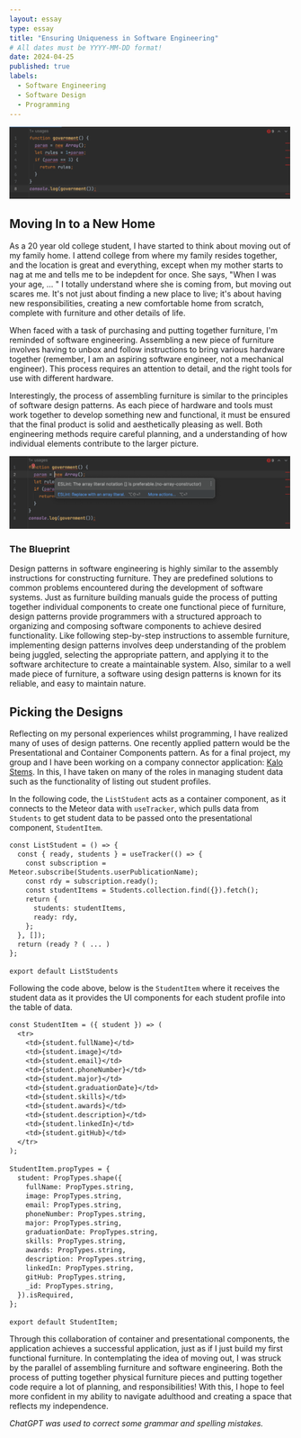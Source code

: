 ```yaml
---
layout: essay
type: essay
title: "Ensuring Uniqueness in Software Engineering"
# All dates must be YYYY-MM-DD format!
date: 2024-04-25
published: true
labels:
  - Software Engineering
  - Software Design
  - Programming
---
```


<div class="text-center p-4">
    <img width="500px" src="../img/improvingcode/eslint-errormarks.png" class="img-thumbnail">
</div>

## Moving In to a New Home

As a 20 year old college student, I have started to think about moving out of my family home. I attend college from where my family resides together, and the location is great and everything, except when my mother starts to nag at me and tells me to be indepdent for once. She says, "When I was your age, ... " I totally understand where she is coming from, but moving out scares me. It's not just about finding a new place to live; it's about having new responsibilities, creating a new comfortable home from scratch, complete with furniture and other details of life.

When faced with a task of purchasing and putting together furniture, I'm reminded of software engineering. Assembling a new piece of furniture involves having to unbox and follow instructions to bring various hardware together (remember, I am an aspiring software engineer, not a mechanical engineer). This process requires an attention to detail, and the right tools for use with different hardware.

Interestingly, the process of assembling furniture is similar to the principles of software design patterns. As each piece of hardware and tools must work together to develop something new and functional, it must be ensured that the final product is solid and aesthetically pleasing as well. Both engineering methods require careful planning, and a understanding of how individual elements contribute to the larger picture. 

<img width="500px" src="../img/improvingcode/eslint-arrayerror.png">

### The Blueprint

Design patterns in software engineering is highly similar to the assembly instructions for constructing furniture. They are predefined solutions to common problems encountered during the development of software systems. Just as furniture building manuals guide the process of putting together individual components to create one functional piece of furniture, design patterns provide programmers with a structured approach to organizing and composing software components to achieve desired functionality. Like following step-by-step instructions to assemble furniture, implementing design patterns involves deep understanding of the problem being juggled, selecting the appropriate pattern, and applying it to the software architecture to create a maintainable system. Also, similar to a well made piece of furniture, a software using design patterns is known for its reliable, and easy to maintain nature.

## Picking the Designs

Reflecting on my personal experiences whilst programming, I have realized many of uses of design patterns. One recently applied pattern would be the Presentational and Container Components pattern. As for a final project, my group and I have been working on a company connector application: [Kalo Stems](https://kalo-stems.github.io/). In this, I have taken on many of the roles in managing student data such as the functionality of listing out student profiles. 

In the following code, the `ListStudent` acts as a container component, as it connects to the Meteor data with `useTracker`, which pulls data from `Students` to get student data to be passed onto the presentational component, `StudentItem`.

```
const ListStudent = () => {
  const { ready, students } = useTracker(() => {
    const subscription = Meteor.subscribe(Students.userPublicationName);
    const rdy = subscription.ready();
    const studentItems = Students.collection.find({}).fetch();
    return {
      students: studentItems,
      ready: rdy,
    };
  }, []);
  return (ready ? ( ... )
};

export default ListStudents
```

Following the code above, below is the `StudentItem` where it receives the student data as it provides the UI components for each student profile into the table of data.  

```
const StudentItem = ({ student }) => (
  <tr>
    <td>{student.fullName}</td>
    <td>{student.image}</td>
    <td>{student.email}</td>
    <td>{student.phoneNumber}</td>
    <td>{student.major}</td>
    <td>{student.graduationDate}</td>
    <td>{student.skills}</td>
    <td>{student.awards}</td>
    <td>{student.description}</td>
    <td>{student.linkedIn}</td>
    <td>{student.gitHub}</td>
  </tr>
);

StudentItem.propTypes = {
  student: PropTypes.shape({
    fullName: PropTypes.string,
    image: PropTypes.string,
    email: PropTypes.string,
    phoneNumber: PropTypes.string,
    major: PropTypes.string,
    graduationDate: PropTypes.string,
    skills: PropTypes.string,
    awards: PropTypes.string,
    description: PropTypes.string,
    linkedIn: PropTypes.string,
    gitHub: PropTypes.string,
    _id: PropTypes.string,
  }).isRequired,
};

export default StudentItem;
```

Through this collaboration of container and presentational components, the application achieves a successful application, just as if I just build my first functional furniture. In contemplating the idea of moving out, I was struck by the parallel of assembling furniture and software engineering. Both the process of putting together physical furniture pieces and putting together code require a lot of planning, and responsibilities! With this, I hope to feel more confident in my ability to navigate adulthood and creating a space that reflects my independence.

*ChatGPT was used to correct some grammar and spelling mistakes.*
